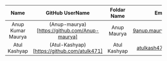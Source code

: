 |        Name        | GitHub UserName                                                |             Foldar Name                |           Email Id            |
| :----------------: | :------------------------------------------------------------: | :------------------------------------: | :---------------------------: |
|  Anup Kumar Maurya |    (Anup-maurya)[https://github.com/Anup-maurya]               |             Anup Maurya                |    9anup.maurya@gmail.com     |
|  Atul Kashyap      |    (Atul-Kashyap)[https://github.com/atulk471]                 |             Atul Kashyap               |    atulkash47@gmail.com       |
